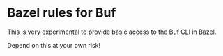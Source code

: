 # Bazel rules for Buf

This is very experimental to provide basic access to the Buf CLI in Bazel.

Depend on this at your own risk!
